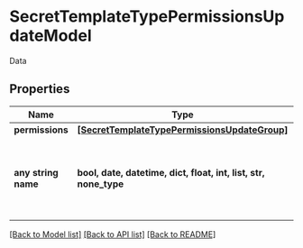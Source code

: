 # SecretTemplateTypePermissionsUpdateModel

Data

## Properties
Name | Type | Description | Notes
------------ | ------------- | ------------- | -------------
**permissions** | [**[SecretTemplateTypePermissionsUpdateGroup]**](SecretTemplateTypePermissionsUpdateGroup.md) | Permissions | [optional] 
**any string name** | **bool, date, datetime, dict, float, int, list, str, none_type** | any string name can be used but the value must be the correct type | [optional]

[[Back to Model list]](../README.md#documentation-for-models) [[Back to API list]](../README.md#documentation-for-api-endpoints) [[Back to README]](../README.md)


